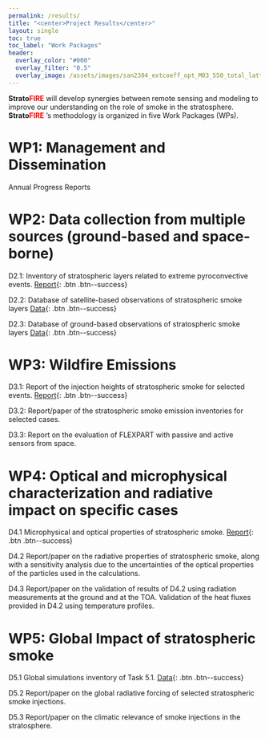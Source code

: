 ```yaml
---
permalink: /results/
title: "<center>Project Results</center>"
layout: single
toc: true
toc_label: "Work Packages"
header:
  overlay_color: "#000"
  overlay_filter: "0.5"
  overlay_image: /assets/images/san2304_extcoeff_opt_M03_550_total_lattime_pres9000.png
---
```


**Strato**<span style="color:red">**FIRE**</span> will develop synergies between remote sensing and modeling to improve our understanding on the role of smoke in the stratosphere.  **Strato**<span style="color:red">**FIRE**</span> ’s methodology is organized in five Work Packages (WPs). 

# WP1: Management and Dissemination
Annual Progress Reports

# WP2: Data collection from multiple sources (ground-based and space-borne)
D2.1: Inventory of stratospheric layers related to extreme pyroconvective events.
[Report](#link){: .btn .btn--success}

D2.2: Database of satellite-based observations of stratospheric smoke layers
[Data](#link){: .btn .btn--success}

D2.3: Database of ground-based observations of stratospheric smoke layers
[Data](#link){: .btn .btn--success}

# WP3: Wildfire Emissions
D3.1: Report of the injection heights of stratospheric smoke for selected events.
[Report](#link){: .btn .btn--success}

D3.2: Report/paper of the stratospheric smoke emission inventories for selected cases. 

D3.3: Report on the evaluation of FLEXPART with passive and active sensors from space.

# WP4: Optical and microphysical characterization and radiative impact on specific cases
D4.1 Microphysical and optical properties of stratospheric smoke.
[Report](#link){: .btn .btn--success}

D4.2 Report/paper on the radiative properties of stratospheric smoke, along with a sensitivity analysis due to the uncertainties of the optical properties of the particles used in the calculations.

D4.3 Report/paper on the validation of results of D4.2 using radiation measurements at the ground and at the TOA. Validation of the heat fluxes provided in D4.2 using temperature profiles.

# WP5: Global Impact of stratospheric smoke
D5.1 Global simulations inventory of Task 5.1.
[Data](#link){: .btn .btn--success}

D5.2 Report/paper on the global radiative forcing of selected stratospheric smoke injections.

D5.3 Report/paper on the climatic relevance of smoke injections in the stratosphere.
